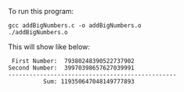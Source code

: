 To run this program:
```
gcc addBigNumbers.c -o addBigNumbers.o
./addBigNumbers.o
```

This will show like below:
```
 First Number:  79380248390522737902
Second Number:  39970398657627039991
------------------------------------------------
          Sum: 119350647048149777893
```
